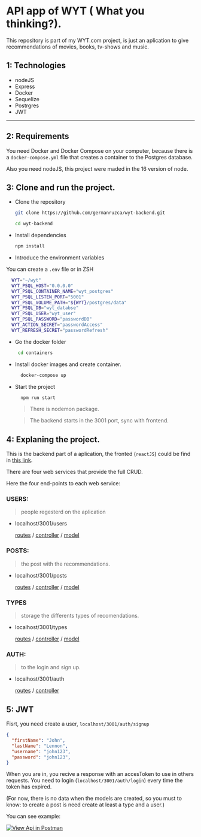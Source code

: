 # API app of WYT ( What you thinking?).

This repository is part of my WYT.com project, is just an aplication to give recommendations of movies, books, tv-shows and music.

## 1: Technologies
- nodeJS
- Express
- Docker
- Sequelize
- Postrgres
- JWT
****
  
## 2: Requirements
You need Docker and Docker Compose on your computer, because there is a `docker-compose.yml` file that creates a container to the Postgres database.

Also you need nodeJS, this project were maded in the 16 version of node.

## 3: Clone and run the project.

- Clone the repository
  ```bash 
  git clone https://github.com/germanruzca/wyt-backend.git

  cd wyt-backend
  ```
- Install dependencies
  ```bash
  npm install
  ```
- Introduce the environment variables

You can create a `.env` file or in ZSH

  ```bash
    WYT="~/wyt"
    WYT_PSQL_HOST="0.0.0.0"
    WYT_PSQL_CONTAINER_NAME="wyt_postgres"
    WYT_PSQL_LISTEN_PORT="5001"
    WYT_PSQL_VOLUME_PATH="${WYT}/postgres/data"
    WYT_PSQL_DB="wyt_databse"
    WYT_PSQL_USER="wyt_user"
    WYT_PSQL_PASSWORD="passwordDB"
    WYT_ACTION_SECRET="passwordAccess"
    WYT_REFRESH_SECRET="passwordRefresh"
  ```

- Go the docker folder
  ```bash
   cd containers
  ```
- Install docker images and create container.
  ```bash
    docker-compose up
  ```
- Start the project
  ```bash
    npm run start
  ```
  > There is nodemon package.

  > The backend starts in the 3001 port, sync with frontend.

## 4: Explaning the project.
This is the backend part of a aplication, the fronted (`reactJS`) could be find in [this link]("https://github.com/germanruzca/wyt-frontend").

There are four web services that provide the full CRUD.

Here the four end-points to each web service:
### USERS: 
> people regesterd on the aplication
  - localhost/3001/users
  
    [routes]("/../src/routes/users.route.js") /
    [controller]("./../src/controllers/users.controller.js) /
    [model](src/database/models/users.model.js)
### POSTS: 
> the post with the recommendations.
  - localhost/3001/posts

    [routes]("/../src/routes/posts.route.js") /
    [controller]("./../src/controllers/posts.controller.js) /
    [model](src/database/models/posts.model.js)
### TYPES
>storage the differents types of recomendations.
  
  - localhost/3001/types

    [routes]("/../src/routes/types.route.js") /
    [controller]("./../src/controllers/types.controller.js) /
    [model](src/database/models/types.model.js)
### AUTH: 
> to the login and sign up.
  - localhost/3001/auth

    [routes]("/../src/routes/auth.route.js") /
    [controller]("./../src/controllers/auth.controller.js)

## 5: JWT

Fisrt, you need create a user, `localhost/3001/auth/signup`
  ```json
  {
    "firstName": "John",
    "lastName": "Lennon",
    "username": "john123",
    "password": "john123",
  }
  ```
When you are in, you recive a response with an accesToken to use in others requests. You need to login (`localhost/3001/auth/login`) every time the token has expired.

(For now, there is no data when the models are created, so you must to know: to create a post is need create at least a type and a user.)

You can see example:

[![View Api in Postman](https://run.pstmn.io/button.svg)](https://documenter.getpostman.com/view/14129745/UVXhobVi)